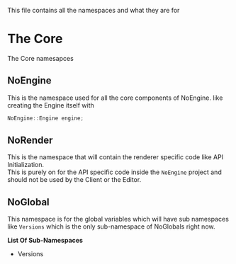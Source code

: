 This file contains all the namespaces and what they are for

# The Core 
The Core namesapces

## NoEngine
This is the namespace used for all the core components of NoEngine. like creating the Engine itself with
```cpp
NoEngine::Engine engine;
```

## NoRender
This is the namespace that will contain the renderer specific code like API Initialization.\
This is purely on for the API specific code inside the `NoEngine` project and should not be used by the Client or the Editor.

## NoGlobal
This namespace is for the global variables which will have sub namespaces like `Versions` which is the only sub-namespace of NoGlobals right now.

**List Of Sub-Namespaces**
- Versions